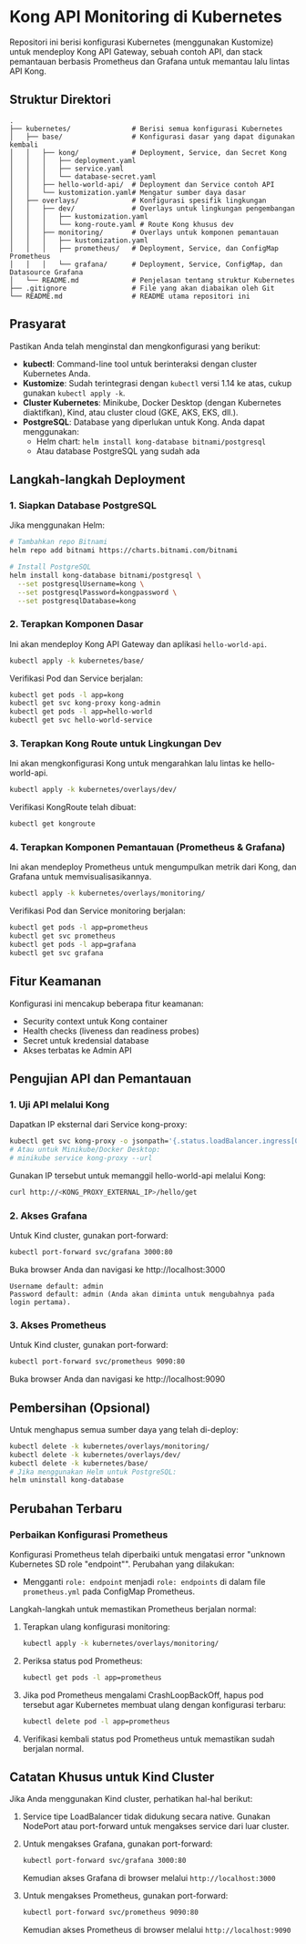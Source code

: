 # Kong API Monitoring di Kubernetes

Repositori ini berisi konfigurasi Kubernetes (menggunakan Kustomize) untuk mendeploy Kong API Gateway, sebuah contoh API, dan stack pemantauan berbasis Prometheus dan Grafana untuk memantau lalu lintas API Kong.

## Struktur Direktori
```
.
├── kubernetes/               # Berisi semua konfigurasi Kubernetes
│   ├── base/                 # Konfigurasi dasar yang dapat digunakan kembali
│   │   ├── kong/             # Deployment, Service, dan Secret Kong
│   │   │   ├── deployment.yaml
│   │   │   ├── service.yaml
│   │   │   └── database-secret.yaml
│   │   ├── hello-world-api/  # Deployment dan Service contoh API
│   │   └── kustomization.yaml# Mengatur sumber daya dasar
│   ├── overlays/             # Konfigurasi spesifik lingkungan
│   │   ├── dev/              # Overlays untuk lingkungan pengembangan
│   │   │   ├── kustomization.yaml
│   │   │   └── kong-route.yaml # Route Kong khusus dev
│   │   ├── monitoring/       # Overlays untuk komponen pemantauan
│   │   │   ├── kustomization.yaml
│   │   │   ├── prometheus/   # Deployment, Service, dan ConfigMap Prometheus
│   │   │   └── grafana/      # Deployment, Service, ConfigMap, dan Datasource Grafana
│   └── README.md             # Penjelasan tentang struktur Kubernetes
├── .gitignore                # File yang akan diabaikan oleh Git
└── README.md                 # README utama repositori ini
```

## Prasyarat

Pastikan Anda telah menginstal dan mengkonfigurasi yang berikut:

* **kubectl**: Command-line tool untuk berinteraksi dengan cluster Kubernetes Anda.
* **Kustomize**: Sudah terintegrasi dengan `kubectl` versi 1.14 ke atas, cukup gunakan `kubectl apply -k`.
* **Cluster Kubernetes**: Minikube, Docker Desktop (dengan Kubernetes diaktifkan), Kind, atau cluster cloud (GKE, AKS, EKS, dll.).
* **PostgreSQL**: Database yang diperlukan untuk Kong. Anda dapat menggunakan:
  * Helm chart: `helm install kong-database bitnami/postgresql`
  * Atau database PostgreSQL yang sudah ada

## Langkah-langkah Deployment

### 1. Siapkan Database PostgreSQL

Jika menggunakan Helm:
```bash
# Tambahkan repo Bitnami
helm repo add bitnami https://charts.bitnami.com/bitnami

# Install PostgreSQL
helm install kong-database bitnami/postgresql \
  --set postgresqlUsername=kong \
  --set postgresqlPassword=kongpassword \
  --set postgresqlDatabase=kong
```

### 2. Terapkan Komponen Dasar

Ini akan mendeploy Kong API Gateway dan aplikasi `hello-world-api`.

```bash
kubectl apply -k kubernetes/base/
```

Verifikasi Pod dan Service berjalan:
```bash
kubectl get pods -l app=kong
kubectl get svc kong-proxy kong-admin
kubectl get pods -l app=hello-world
kubectl get svc hello-world-service
```

### 3. Terapkan Kong Route untuk Lingkungan Dev

Ini akan mengkonfigurasi Kong untuk mengarahkan lalu lintas ke hello-world-api.

```bash
kubectl apply -k kubernetes/overlays/dev/
```

Verifikasi KongRoute telah dibuat:
```bash
kubectl get kongroute
```

### 4. Terapkan Komponen Pemantauan (Prometheus & Grafana)

Ini akan mendeploy Prometheus untuk mengumpulkan metrik dari Kong, dan Grafana untuk memvisualisasikannya.

```bash
kubectl apply -k kubernetes/overlays/monitoring/
```

Verifikasi Pod dan Service monitoring berjalan:
```bash
kubectl get pods -l app=prometheus
kubectl get svc prometheus
kubectl get pods -l app=grafana
kubectl get svc grafana
```

## Fitur Keamanan

Konfigurasi ini mencakup beberapa fitur keamanan:
- Security context untuk Kong container
- Health checks (liveness dan readiness probes)
- Secret untuk kredensial database
- Akses terbatas ke Admin API

## Pengujian API dan Pemantauan

### 1. Uji API melalui Kong

Dapatkan IP eksternal dari Service kong-proxy:
```bash
kubectl get svc kong-proxy -o jsonpath='{.status.loadBalancer.ingress[0].ip}'
# Atau untuk Minikube/Docker Desktop:
# minikube service kong-proxy --url
```

Gunakan IP tersebut untuk memanggil hello-world-api melalui Kong:
```bash
curl http://<KONG_PROXY_EXTERNAL_IP>/hello/get
```

### 2. Akses Grafana

Untuk Kind cluster, gunakan port-forward:
```bash
kubectl port-forward svc/grafana 3000:80
```

Buka browser Anda dan navigasi ke http://localhost:3000

```
Username default: admin
Password default: admin (Anda akan diminta untuk mengubahnya pada login pertama).
```

### 3. Akses Prometheus

Untuk Kind cluster, gunakan port-forward:
```bash
kubectl port-forward svc/prometheus 9090:80
```

Buka browser Anda dan navigasi ke http://localhost:9090

## Pembersihan (Opsional)

Untuk menghapus semua sumber daya yang telah di-deploy:

```bash
kubectl delete -k kubernetes/overlays/monitoring/
kubectl delete -k kubernetes/overlays/dev/
kubectl delete -k kubernetes/base/
# Jika menggunakan Helm untuk PostgreSQL:
helm uninstall kong-database
```

## Perubahan Terbaru

### Perbaikan Konfigurasi Prometheus

Konfigurasi Prometheus telah diperbaiki untuk mengatasi error "unknown Kubernetes SD role \"endpoint\"". Perubahan yang dilakukan:
- Mengganti `role: endpoint` menjadi `role: endpoints` di dalam file `prometheus.yml` pada ConfigMap Prometheus.

Langkah-langkah untuk memastikan Prometheus berjalan normal:
1. Terapkan ulang konfigurasi monitoring:
   ```bash
   kubectl apply -k kubernetes/overlays/monitoring/
   ```
2. Periksa status pod Prometheus:
   ```bash
   kubectl get pods -l app=prometheus
   ```
3. Jika pod Prometheus mengalami CrashLoopBackOff, hapus pod tersebut agar Kubernetes membuat ulang dengan konfigurasi terbaru:
   ```bash
   kubectl delete pod -l app=prometheus
   ```
4. Verifikasi kembali status pod Prometheus untuk memastikan sudah berjalan normal.

## Catatan Khusus untuk Kind Cluster

Jika Anda menggunakan Kind cluster, perhatikan hal-hal berikut:
1. Service tipe LoadBalancer tidak didukung secara native. Gunakan NodePort atau port-forward untuk mengakses service dari luar cluster.
2. Untuk mengakses Grafana, gunakan port-forward:
   ```bash
   kubectl port-forward svc/grafana 3000:80
   ```
   Kemudian akses Grafana di browser melalui `http://localhost:3000`

3. Untuk mengakses Prometheus, gunakan port-forward:
   ```bash
   kubectl port-forward svc/prometheus 9090:80
   ```
   Kemudian akses Prometheus di browser melalui `http://localhost:9090`
